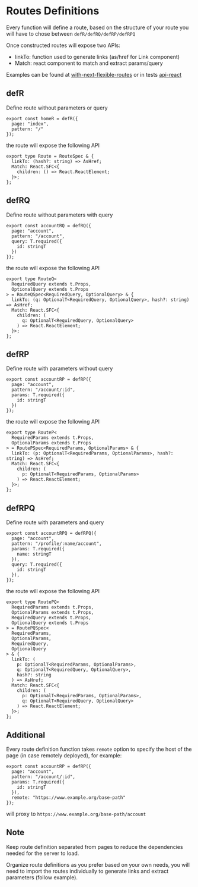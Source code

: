 # Routes Definitions
Every function will define a route, based on the structure of your route you will have to chose between ```defR/defRQ/defRP/defRPQ```

Once constructed routes will expose two APIs:
* linkTo: function used to generate links (as/href for Link component)
* Match: react component to match and extract params/query

Examples can be found at [with-next-flexible-routes](../packages/with-next-flexible-routes) or in tests [api-react](../packages/next-flexible-routes/src/api.react.test.tsx)

## defR
Define route without parameters or query 
```
export const homeR = defR({
  page: "index",
  pattern: "/"
});
```

the route will expose the following API
```
export type Route = RouteSpec & {
  linkTo: (hash?: string) => AsHref;
  Match: React.SFC<{
    children: () => React.ReactElement;
  }>;
};
```

## defRQ
Define route without parameters with query 
```
export const accountRQ = defRQ({
  page: "account",
  pattern: "/account",
  query: T.required({
    id: stringT
  })
});
```

the route will expose the following API
```
export type RouteQ<
  RequiredQuery extends t.Props,
  OptionalQuery extends t.Props
> = RouteQSpec<RequiredQuery, OptionalQuery> & {
  linkTo: (q: OptionalT<RequiredQuery, OptionalQuery>, hash?: string) => AsHref;
  Match: React.SFC<{
    children: (
      q: OptionalT<RequiredQuery, OptionalQuery>
    ) => React.ReactElement;
  }>;
};
```

## defRP
Define route with parameters without query 
```
export const accountRP = defRP({
  page: "account",
  pattern: "/account/:id",
  params: T.required({
    id: stringT
  })
});
```

the route will expose the following API
```
export type RouteP<
  RequiredParams extends t.Props,
  OptionalParams extends t.Props
> = RoutePSpec<RequiredParams, OptionalParams> & {
  linkTo: (p: OptionalT<RequiredParams, OptionalParams>, hash?: string) => AsHref;
  Match: React.SFC<{
    children: (
      p: OptionalT<RequiredParams, OptionalParams>
    ) => React.ReactElement;
  }>;
};
```

## defRPQ
Define route with parameters and query 
```
export const accountRPQ = defRPQ({
  page: "account",
  pattern: "/profile/:name/account",
  params: T.required({
    name: stringT
  }),
  query: T.required({
    id: stringT
  }),
});
```
the route will expose the following API
```
export type RoutePQ<
  RequiredParams extends t.Props,
  OptionalParams extends t.Props,
  RequiredQuery extends t.Props,
  OptionalQuery extends t.Props
> = RoutePQSpec<
  RequiredParams,
  OptionalParams,
  RequiredQuery,
  OptionalQuery
> & {
  linkTo: (
    p: OptionalT<RequiredParams, OptionalParams>,
    q: OptionalT<RequiredQuery, OptionalQuery>,
    hash?: string
  ) => AsHref;
  Match: React.SFC<{
    children: (
      p: OptionalT<RequiredParams, OptionalParams>,
      q: OptionalT<RequiredQuery, OptionalQuery>
    ) => React.ReactElement;
  }>;
};
```

## Additional
Every route definition function takes ```remote``` option to specify the host of the page (in case remotely deployed), for example:

```
export const accountRP = defRP({
  page: "account",
  pattern: "/account/:id",
  params: T.required({
    id: stringT
  }),
  remote: "https://www.example.org/base-path"
});
```

will proxy to ```https://www.example.org/base-path/account```

## Note
Keep route definition separated from pages to reduce the dependencies needed for the server to load.

Organize route definitions as you prefer based on your own needs, you will need to import the routes individually to generate links and extract parameters (follow example).